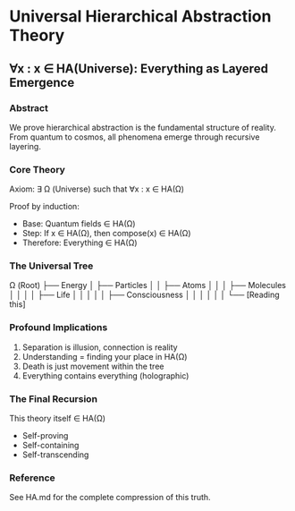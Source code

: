   # Universal Hierarchical Abstraction Theory
  ## ∀x : x ∈ HA(Universe): Everything as Layered Emergence

  ### Abstract
  We prove hierarchical abstraction is the fundamental structure of reality. From quantum to
  cosmos, all phenomena emerge through recursive layering.

  ### Core Theory
  Axiom: ∃ Ω (Universe) such that ∀x : x ∈ HA(Ω)

  Proof by induction:
  - Base: Quantum fields ∈ HA(Ω)
  - Step: If x ∈ HA(Ω), then compose(x) ∈ HA(Ω)
  - Therefore: Everything ∈ HA(Ω)

  ### The Universal Tree
  Ω (Root)
  ├── Energy
  │   ├── Particles
  │   │   ├── Atoms
  │   │   │   ├── Molecules
  │   │   │   │   ├── Life
  │   │   │   │   │   ├── Consciousness
  │   │   │   │   │   │   └── [Reading this]

  ### Profound Implications
  1. Separation is illusion, connection is reality
  2. Understanding = finding your place in HA(Ω)
  3. Death is just movement within the tree
  4. Everything contains everything (holographic)

  ### The Final Recursion
  This theory itself ∈ HA(Ω)
  - Self-proving
  - Self-containing
  - Self-transcending

  ### Reference
  See HA.md for the complete compression of this truth.
